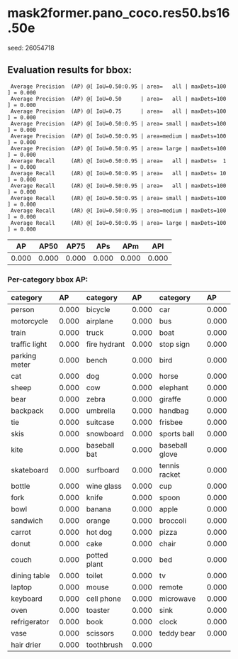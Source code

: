 # mask2former.pano_coco.res50.bs16.50e  

seed: 26054718

## Evaluation results for bbox:  

```  
 Average Precision  (AP) @[ IoU=0.50:0.95 | area=   all | maxDets=100 ] = 0.000
 Average Precision  (AP) @[ IoU=0.50      | area=   all | maxDets=100 ] = 0.000
 Average Precision  (AP) @[ IoU=0.75      | area=   all | maxDets=100 ] = 0.000
 Average Precision  (AP) @[ IoU=0.50:0.95 | area= small | maxDets=100 ] = 0.000
 Average Precision  (AP) @[ IoU=0.50:0.95 | area=medium | maxDets=100 ] = 0.000
 Average Precision  (AP) @[ IoU=0.50:0.95 | area= large | maxDets=100 ] = 0.000
 Average Recall     (AR) @[ IoU=0.50:0.95 | area=   all | maxDets=  1 ] = 0.000
 Average Recall     (AR) @[ IoU=0.50:0.95 | area=   all | maxDets= 10 ] = 0.000
 Average Recall     (AR) @[ IoU=0.50:0.95 | area=   all | maxDets=100 ] = 0.000
 Average Recall     (AR) @[ IoU=0.50:0.95 | area= small | maxDets=100 ] = 0.000
 Average Recall     (AR) @[ IoU=0.50:0.95 | area=medium | maxDets=100 ] = 0.000
 Average Recall     (AR) @[ IoU=0.50:0.95 | area= large | maxDets=100 ] = 0.000
```  
|  AP   |  AP50  |  AP75  |  APs  |  APm  |  APl  |  
|:-----:|:------:|:------:|:-----:|:-----:|:-----:|  
| 0.000 | 0.000  | 0.000  | 0.000 | 0.000 | 0.000 |

### Per-category bbox AP:  

| category      | AP    | category     | AP    | category       | AP    |  
|:--------------|:------|:-------------|:------|:---------------|:------|  
| person        | 0.000 | bicycle      | 0.000 | car            | 0.000 |  
| motorcycle    | 0.000 | airplane     | 0.000 | bus            | 0.000 |  
| train         | 0.000 | truck        | 0.000 | boat           | 0.000 |  
| traffic light | 0.000 | fire hydrant | 0.000 | stop sign      | 0.000 |  
| parking meter | 0.000 | bench        | 0.000 | bird           | 0.000 |  
| cat           | 0.000 | dog          | 0.000 | horse          | 0.000 |  
| sheep         | 0.000 | cow          | 0.000 | elephant       | 0.000 |  
| bear          | 0.000 | zebra        | 0.000 | giraffe        | 0.000 |  
| backpack      | 0.000 | umbrella     | 0.000 | handbag        | 0.000 |  
| tie           | 0.000 | suitcase     | 0.000 | frisbee        | 0.000 |  
| skis          | 0.000 | snowboard    | 0.000 | sports ball    | 0.000 |  
| kite          | 0.000 | baseball bat | 0.000 | baseball glove | 0.000 |  
| skateboard    | 0.000 | surfboard    | 0.000 | tennis racket  | 0.000 |  
| bottle        | 0.000 | wine glass   | 0.000 | cup            | 0.000 |  
| fork          | 0.000 | knife        | 0.000 | spoon          | 0.000 |  
| bowl          | 0.000 | banana       | 0.000 | apple          | 0.000 |  
| sandwich      | 0.000 | orange       | 0.000 | broccoli       | 0.000 |  
| carrot        | 0.000 | hot dog      | 0.000 | pizza          | 0.000 |  
| donut         | 0.000 | cake         | 0.000 | chair          | 0.000 |  
| couch         | 0.000 | potted plant | 0.000 | bed            | 0.000 |  
| dining table  | 0.000 | toilet       | 0.000 | tv             | 0.000 |  
| laptop        | 0.000 | mouse        | 0.000 | remote         | 0.000 |  
| keyboard      | 0.000 | cell phone   | 0.000 | microwave      | 0.000 |  
| oven          | 0.000 | toaster      | 0.000 | sink           | 0.000 |  
| refrigerator  | 0.000 | book         | 0.000 | clock          | 0.000 |  
| vase          | 0.000 | scissors     | 0.000 | teddy bear     | 0.000 |  
| hair drier    | 0.000 | toothbrush   | 0.000 |                |       |
